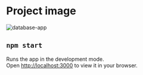 # Project image

![database-app](https://github.com/gideonfu55/Avensys-frontend-lessons/assets/94817218/2e2267e1-b042-4934-a490-c70f659023a8)

## `npm start`

Runs the app in the development mode.\
Open [http://localhost:3000](http://localhost:3000) to view it in your browser.
